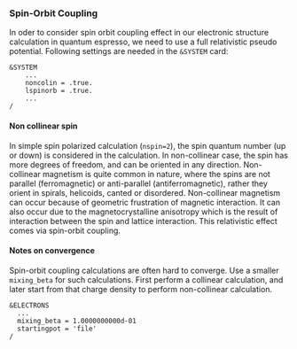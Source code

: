### Spin-Orbit Coupling 

In oder to consider spin orbit coupling effect in our electronic structure calculation in quantum espresso, we need to use a full relativistic pseudo potential. Following settings are needed in the `&SYSTEM` card: 

```
&SYSTEM
    ...
    noncolin = .true.
    lspinorb = .true.
    ...
/
```

#### Non collinear spin 
In simple spin polarized calculation (`nspin=2`), the spin quantum number (up or down) is considered in the calculation. In non-collinear case, the spin has more degrees of freedom, and can be oriented in any direction. Non-collinear magnetism is quite common in nature, where the spins are not parallel (ferromagnetic) or anti-parallel (antiferromagnetic), rather they orient in spirals, helicoids, canted or disordered. Non-collinear magnetism can occur because of geometric frustration of magnetic interaction. It can also occur due to the magnetocrystalline anisotropy which is the result of interaction between the spin and lattice interaction. This relativistic effect comes via spin-orbit coupling. 

#### Notes on convergence 
Spin-orbit coupling calculations are often hard to converge. Use a smaller `mixing_beta` for such calculations. First perform a collinear calculation, and later start from that charge density to perform non-collinear calculation. 

```
&ELECTRONS
  ...
  mixing_beta = 1.0000000000d-01
  startingpot = 'file'
/
``` 
